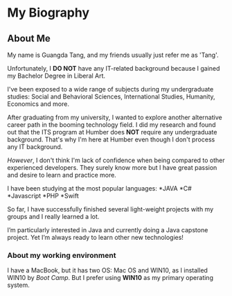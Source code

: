 # My Biography

## About Me

My name is Guangda Tang, and my friends usually just refer me as 'Tang'. 

Unfortunately, I **DO NOT** have any IT-related background because I gained my Bachelor Degree in Liberal Art. 

I've been exposed to a wide range of subjects during my undergraduate studies: Social and Behavioral Sciences, International Studies, Humanity, Economics and more.

After graduating from my university, I wanted to explore another alternative career path in the booming technology field. I did my research and found out that the ITS program at Humber does **NOT**
require any undergraduate background. That's why I'm here at Humber even though I don't process any IT background. 

*However*, I don't think I'm lack of confidence when being compared to other experienced developers. They surely know more but I have great passion and desire to learn and practice more.

I have been studying at the most popular languages: 
*JAVA 
*C# 
*Javascript 
*PHP 
*Swift

So far, I have successfully finished several light-weight projects with my groups and I really learned a lot.

I’m particularly interested in Java and currently doing a Java capstone project. Yet I’m always ready to learn other new technologies!

### About my working environment

I have a MacBook, but it has two OS: Mac OS and WIN10, as I installed WIN10 by *Boot Camp*. But I prefer using **WIN10** as my primary operating system.







